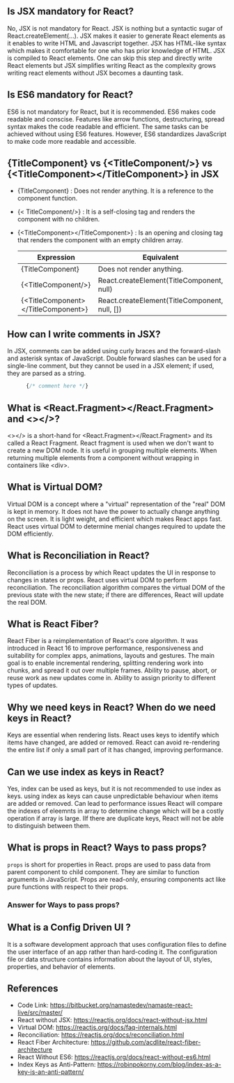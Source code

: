 ## Is JSX mandatory for React?
No, JSX is not mandatory for React. JSX is nothing but a syntactic sugar of React.createElement(...). JSX makes it easier to generate React elements as it enables to write HTML and Javascript together. JSX has HTML-like syntax which makes it comfortable for one who has prior knowledge of HTML. JSX is compiled to React elements. One can skip this step and directly write React elements but JSX simplifies writing React as the complexity grows writing react elements without JSX becomes a daunting task.

## Is ES6 mandatory for React?
ES6 is not mandatory for React, but it is recommended. ES6 makes code readable and conscise. Features like arrow functions, destructuring, spread syntax makes the code readable and efficient. The same tasks can be achieved without using ES6 features. However, ES6 standardizes JavaScript to make code more readable and accessible.

## {TitleComponent} vs {\<TitleComponent/>} vs {\<TitleComponent>\</TitleComponent>} in JSX
- {TitleComponent} : Does not render anything. It is a reference to the component function. 
- {\< TitleComponent/>} : It is a self-closing tag and renders the component with no children. 
- {\<TitleComponent>\</TitleComponent>} : Is an opening and closing tag that renders the component with an empty children array.
 
  | Expression | Equivalent |
  |-------------------------------------|-----------------------------------------------|
  | {TitleComponent} | Does not render anything. |
  | {\<TitleComponent/>} | React.createElement(TitleComponent, null) |
  | {\<TitleComponent>\</TitleComponent>} | React.createElement(TitleComponent, null, []) |

## How can I write comments in JSX?
In JSX, comments can be added using curly braces and the forward-slash and asterisk syntax of JavaScript. Double forward slashes can be used for a single-line comment, but they cannot be used in a JSX element; if used, they are parsed as a string.
```javascript
      {/* comment here */}
```
## What is <React.Fragment></React.Fragment> and <></>?
<></> is a short-hand for <React.Fragment></React.Fragment> and its called a React Fragment. React fragment is used when we don't want to create a new DOM node. It is useful in grouping multiple elements. When returning multiple elements from a component without wrapping in containers like \<div>.

## What is Virtual DOM?
Virtual DOM is a concept where a "virtual" representation of the "real" DOM is kept in memory. It does not have the power to actually change anything on the screen. It is light weight, and efficient which makes React apps fast. React uses virtual DOM to determine menial changes required to update the DOM efficiently.

## What is Reconciliation in React?
Reconciliation is a process by which React updates the UI in response to changes in states or props. React uses virtual DOM to perform reconciliation. The reconciliation algorithm compares the virtual DOM of the previous state with the new state; if there are differences, React will update the real DOM.

## What is React Fiber?
React Fiber is a reimplementation of React's core algorithm. It was introduced in React 16 to improve performance, responsiveness and suitability for complex apps, animations, layouts and gestures. The main goal is to enable incremental rendering, splitting rendering work into chunks, and spread it out over multiple frames.  Ability to pause, abort, or reuse work as new updates come in. Ability to assign priority to different types of updates.

## Why we need keys in React? When do we need keys in React?
Keys are essential when rendering lists. React uses keys to identify which items have changed, are added or removed. React can avoid re-rendering the entire list if only a small part of it has changed, improving performance.

## Can we use index as keys in React?
Yes, index can be used as keys, but it is not recommended to use index as keys. using index as keys can cause unpredictable behaviour when items are added or removed. Can lead to performance issues React will compare the indexes of eleemnts in array to determine change which will be a costly operation if array is large. IIf there are duplicate keys, React will not be able to distinguish between them.

## What is props in React? Ways to pass props?
`props` is short for properties in React. props are used to pass data from parent component to child component.  They are similar to function arguments in JavaScript.  Props are read-only, ensuring components act like pure functions with respect to their props. 
### Answer for Ways to pass props?

## What is a Config Driven UI ?
It is a software development approach that uses configuration files to define the user interface of an app rather than hard-coding it.  The configuration file or data structure contains information about the layout of UI, styles, properties, and behavior of elements. 

## References

- Code Link: https://bitbucket.org/namastedev/namaste-react-live/src/master/
- React without JSX: https://reactjs.org/docs/react-without-jsx.html
- Virtual DOM: https://reactjs.org/docs/faq-internals.html
- Reconciliation: https://reactjs.org/docs/reconciliation.html
- React Fiber Architecture: https://github.com/acdlite/react-fiber-architecture
- React Without ES6: https://reactjs.org/docs/react-without-es6.html
- Index Keys as Anti-Pattern: https://robinpokorny.com/blog/index-as-a-key-is-an-anti-pattern/
